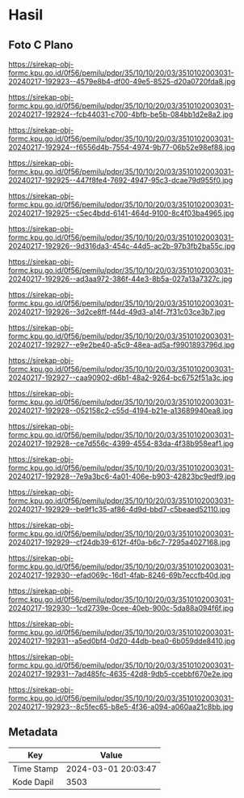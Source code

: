 # Hasil

## Foto C Plano

https://sirekap-obj-formc.kpu.go.id/0f56/pemilu/pdpr/35/10/10/20/03/3510102003031-20240217-192923--4579e8b4-df00-49e5-8525-d20a0720fda8.jpg

https://sirekap-obj-formc.kpu.go.id/0f56/pemilu/pdpr/35/10/10/20/03/3510102003031-20240217-192924--fcb44031-c700-4bfb-be5b-084bb1d2e8a2.jpg

https://sirekap-obj-formc.kpu.go.id/0f56/pemilu/pdpr/35/10/10/20/03/3510102003031-20240217-192924--f6556d4b-7554-4974-9b77-06b52e98ef88.jpg

https://sirekap-obj-formc.kpu.go.id/0f56/pemilu/pdpr/35/10/10/20/03/3510102003031-20240217-192925--447f8fe4-7692-4947-95c3-dcae79d955f0.jpg

https://sirekap-obj-formc.kpu.go.id/0f56/pemilu/pdpr/35/10/10/20/03/3510102003031-20240217-192925--c5ec4bdd-6141-464d-9100-8c4f03ba4965.jpg

https://sirekap-obj-formc.kpu.go.id/0f56/pemilu/pdpr/35/10/10/20/03/3510102003031-20240217-192926--9d316da3-454c-44d5-ac2b-97b3fb2ba55c.jpg

https://sirekap-obj-formc.kpu.go.id/0f56/pemilu/pdpr/35/10/10/20/03/3510102003031-20240217-192926--ad3aa972-386f-44e3-8b5a-027a13a7327c.jpg

https://sirekap-obj-formc.kpu.go.id/0f56/pemilu/pdpr/35/10/10/20/03/3510102003031-20240217-192926--3d2ce8ff-f44d-49d3-a14f-7f31c03ce3b7.jpg

https://sirekap-obj-formc.kpu.go.id/0f56/pemilu/pdpr/35/10/10/20/03/3510102003031-20240217-192927--e9e2be40-a5c9-48ea-ad5a-f9901893796d.jpg

https://sirekap-obj-formc.kpu.go.id/0f56/pemilu/pdpr/35/10/10/20/03/3510102003031-20240217-192927--caa90902-d6b1-48a2-9264-bc6752f51a3c.jpg

https://sirekap-obj-formc.kpu.go.id/0f56/pemilu/pdpr/35/10/10/20/03/3510102003031-20240217-192928--052158c2-c55d-4194-b21e-a13689940ea8.jpg

https://sirekap-obj-formc.kpu.go.id/0f56/pemilu/pdpr/35/10/10/20/03/3510102003031-20240217-192928--ce7d556c-4399-4554-83da-4f38b958eaf1.jpg

https://sirekap-obj-formc.kpu.go.id/0f56/pemilu/pdpr/35/10/10/20/03/3510102003031-20240217-192928--7e9a3bc6-4a01-406e-b903-42823bc9edf9.jpg

https://sirekap-obj-formc.kpu.go.id/0f56/pemilu/pdpr/35/10/10/20/03/3510102003031-20240217-192929--be9f1c35-af86-4d9d-bbd7-c5beaed52110.jpg

https://sirekap-obj-formc.kpu.go.id/0f56/pemilu/pdpr/35/10/10/20/03/3510102003031-20240217-192929--cf24db39-612f-4f0a-b6c7-7295a4027168.jpg

https://sirekap-obj-formc.kpu.go.id/0f56/pemilu/pdpr/35/10/10/20/03/3510102003031-20240217-192930--efad069c-16d1-4fab-8246-69b7eccfb40d.jpg

https://sirekap-obj-formc.kpu.go.id/0f56/pemilu/pdpr/35/10/10/20/03/3510102003031-20240217-192930--1cd2739e-0cee-40eb-900c-5da88a094f6f.jpg

https://sirekap-obj-formc.kpu.go.id/0f56/pemilu/pdpr/35/10/10/20/03/3510102003031-20240217-192931--a5ed0bf4-0d20-44db-bea0-6b059dde8410.jpg

https://sirekap-obj-formc.kpu.go.id/0f56/pemilu/pdpr/35/10/10/20/03/3510102003031-20240217-192931--7ad485fc-4635-42d8-9db5-ccebbf670e2e.jpg

https://sirekap-obj-formc.kpu.go.id/0f56/pemilu/pdpr/35/10/10/20/03/3510102003031-20240217-192923--8c5fec65-b8e5-4f36-a094-a060aa21c8bb.jpg


## Metadata

| Key        | Value               |
| ---------- | ------------------- |
| Time Stamp | 2024-03-01 20:03:47 |
| Kode Dapil | 3503                |



